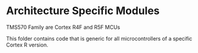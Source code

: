 Architecture Specific Modules
=============================

TMS570 Family are Cortex R4F and R5F MCUs

This folder contains code that is generic for all microcontrollers
of a specific Cortex R version.
